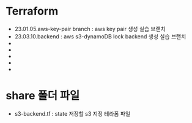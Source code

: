 # Terraform
- 23.01.05.aws-key-pair branch : aws key pair 생성 실습 브랜치
- 23.03.10.backend : aws s3-dynamoDB lock backend 생성 실습 브랜치
-
-
-
-
-

# share 폴더 파일
- s3-backend.tf : state 저장할 s3 지정 테라폼 파일
